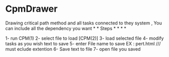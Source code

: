 # CpmDrawer
Drawing critical path method and all tasks connected to they system , You can include all the dependency you want 
*
*
Steps 
*
*
*
*

1- run CPM(1)
2- select file to load [CPM(2)] 
3- load selected file 
4- modify tasks as you wish text to save 
5- enter File name to save 
EX : pert.html /// must eclude extention
6- Save text to file 
7- open file you saved 
 
